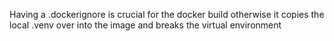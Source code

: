Having a .dockerignore is crucial for the docker build otherwise it copies the local .venv over into the image and breaks the virtual environment